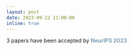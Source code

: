 ```yaml
---
layout: post
date: 2023-09-22 11:00:00
inline: true
---
```


3 papers have been accepted by <a style="color: #7da0b6; font-weight: bold;">NeurIPS 2023</a>

